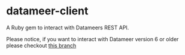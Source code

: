 # datameer-client
A Ruby gem to interact with Datameers REST API.

Please notice, if you want to interact with Datameer version 6 or older please checkout [this branch](https://github.com/Datameer-Inc/datameer-client/tree/Datameer_6)